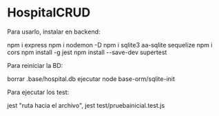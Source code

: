 # HospitalCRUD


Para usarlo, instalar en backend:

npm i express
npm i nodemon -D
npm i sqlite3 aa-sqlite sequelize
npm i cors
npm install -g jest
npm install --save-dev supertest





Para reiniciar la BD:

borrar .base/hospital.db
ejecutar node base-orm/sqlite-init



Para ejecutar los test:

jest "ruta hacia el archivo",  jest test/pruebainicial.test.js
